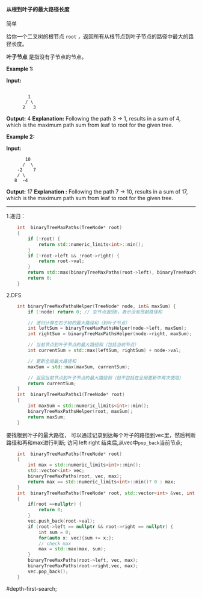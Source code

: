 #### 从根到叶子的最大路径长度
简单

给你一个二叉树的根节点 `root` ，返回所有从根节点到叶子节点的路径中最大的路径长度。

**叶子节点** 是指没有子节点的节点。

**Example 1:**

**Input:**
```

        1
       / \
      2   3
```
**Output:**
4
**Explanation:**
Following the path 3 -> 1, results in a
sum of 4, which is the maximum path sum
from leaf to root for the given tree.

**Example 2:**

**Input:**
```
       10
      /  \
    -2    7
    / \
   8  -4
```
**Output:**
17
**Explanation :**
Following the path 7 -> 10, results in a
sum of 17, which is the maximum path sum
from leaf to root for the given tree.

---- ----
1.递归：
```cpp
    int  binaryTreeMaxPaths(TreeNode* root)
    {
        if (!root) {
            return std::numeric_limits<int>::min();
        }
        if (!root->left && !root->right) {
            return root->val;
        }
        return std::max(binaryTreeMaxPaths(root->left), binaryTreeMaxPaths(root->right)) + root->val;
        return 0;
    }
```
2.DFS
```cpp
    int binaryTreeMaxPathsHelper(TreeNode* node, int& maxSum) {
        if (!node) return 0; // 空节点返回0，表示没有贡献路径和

        // 递归计算左右子树的最大路径和（到叶子节点）
        int leftSum = binaryTreeMaxPathsHelper(node->left, maxSum);
        int rightSum = binaryTreeMaxPathsHelper(node->right, maxSum);

        // 当前节点到叶子节点的最大路径和（包括当前节点）
        int currentSum = std::max(leftSum, rightSum) + node->val;

        // 更新全局最大路径和
        maxSum = std::max(maxSum, currentSum);

        // 返回当前节点到叶子节点的最大路径和（但不包括在全局更新中再次使用）
        return currentSum;
    }
    int  binaryTreeMaxPaths1(TreeNode* root)
    {
        int maxSum = std::numeric_limits<int>::min();
        binaryTreeMaxPathsHelper(root, maxSum);
        return maxSum;
    }
```
要找根到叶子的最大路径，
可以通过记录到达每个叶子的路径到vec里，然后判断路径和再和max进行判断;
访问 left right 结束后,从vec中`pop_back`当前节点;
```cpp
    int  binaryTreeMaxPaths(TreeNode* root)
    {
        int max = std::numeric_limits<int>::min();
        std::vector<int> vec;
        binaryTreeMaxPaths(root, vec, max);
        return max == std::numeric_limits<int>::min()? 0 : max;
    }
    int  binaryTreeMaxPaths(TreeNode* root, std::vector<int> &vec, int &max)
    {
        if(root ==nullptr) {
            return 0;
        }
        vec.push_back(root->val);
        if (root->left == nullptr && root->right == nullptr) {
            int sum = 0;
            for(auto x: vec){sum += x;};
            // check max
            max = std::max(max, sum);
        }
        binaryTreeMaxPaths(root->left, vec, max);
        binaryTreeMaxPaths(root->right,vec, max);
        vec.pop_back();
    }

```

#depth-first-search;
